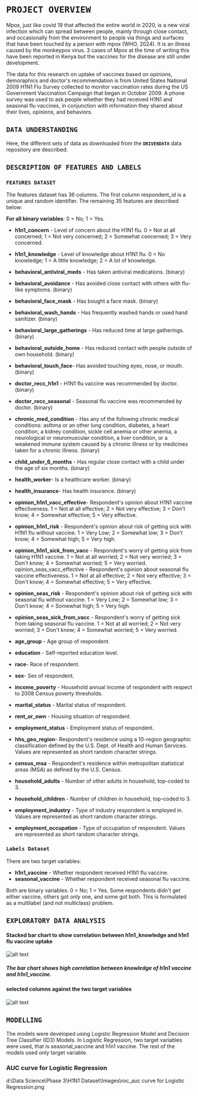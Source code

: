 # **`PROJECT OVERVIEW`**

Mpox, just like covid 19 that affected the entire world in 2020,  is a new viral infection which can spread between people, mainly through close contact, and occasionally from the environment to people via things and surfaces that have been touched by a person with mpox (WHO, 2024). It is an illness caused by the monkeypox virus. 3 cases of Mpox at the time of writing this have been reported in Kenya but the vaccines for the disease are still under development.

The data for this research on uptake of vaccines based on opinions, demoraphics and doctor's recommendation is from United States National 2009 H1N1 Flu Survey collected to monitor vaccination rates during the US Government Vaccination Campaign that began in October 2009. A phone survey was used to ask people whether they had received H1N1 and seasonal flu vaccines, in conjunction with information they shared about their lives, opinions, and behaviors.

## **`DATA UNDERSTANDING`**

Here, the different sets of data as downloaded from the **`DRIVENDATA`** data repository are described:


## **`DESCRIPTION OF FEATURES AND LABELS`**

### **`FEATURES DATASET`**

The features dataset has 36 columns. The first column respondent_id is a unique and random identifier. The remaining 35 features are described below:

**For all binary variables**: 0 = No; 1 = Yes.

- **h1n1_concern** - Level of concern about the H1N1 flu.
0 = Not at all concerned; 1 = Not very concerned; 2 = Somewhat concerned; 3 = Very concerned.

- **h1n1_knowledge** - Level of knowledge about H1N1 flu.
0 = No knowledge; 1 = A little knowledge; 2 = A lot of knowledge.
- **behavioral_antiviral_meds** - Has taken antiviral medications. (binary)
- **behavioral_avoidance** - Has avoided close contact with others with flu-like symptoms. (binary)
- **behavioral_face_mask** - Has bought a face mask. (binary)
- **behavioral_wash_hands** - Has frequently washed hands or used hand sanitizer. (binary)
- **behavioral_large_gatherings** - Has reduced time at large gatherings. (binary)
- **behavioral_outside_home** - Has reduced contact with people outside of own household. (binary)
- **behavioral_touch_face**- Has avoided touching eyes, nose, or mouth. (binary)
- **doctor_recc_h1n1** - H1N1 flu vaccine was recommended by doctor. (binary)
- **doctor_recc_seasonal** - Seasonal flu vaccine was recommended by doctor. (binary)
- **chronic_med_condition** - Has any of the following chronic medical conditions: asthma or an other lung condition, diabetes, a heart condition, a kidney condition, sickle cell anemia or other anemia, a neurological or neuromuscular condition, a liver condition, or a weakened immune system caused by a chronic illness or by medicines taken for a chronic illness. (binary)
- **child_under_6_months** - Has regular close contact with a child under the age of six months. (binary)
- **health_worker**- Is a healthcare worker. (binary)
- **health_insurance**- Has health insurance. (binary)
- **opinion_h1n1_vacc_effective**- Respondent's opinion about H1N1 vaccine effectiveness.
1 = Not at all effective; 2 = Not very effective; 3 = Don't know; 4 = Somewhat effective; 5 = Very effective.
- **opinion_h1n1_risk** - Respondent's opinion about risk of getting sick with H1N1 flu without vaccine.
1 = Very Low; 2 = Somewhat low; 3 = Don't know; 4 = Somewhat high; 5 = Very high.
- **opinion_h1n1_sick_from_vacc** - Respondent's worry of getting sick from taking H1N1 vaccine.
1 = Not at all worried; 2 = Not very worried; 3 = Don't know; 4 = Somewhat worried; 5 = Very worried.
opinion_seas_vacc_effective - Respondent's opinion about seasonal flu vaccine effectiveness.
1 = Not at all effective; 2 = Not very effective; 3 = Don't know; 4 = Somewhat effective; 5 = Very effective.
- **opinion_seas_risk** - Respondent's opinion about risk of getting sick with seasonal flu without vaccine.
1 = Very Low; 2 = Somewhat low; 3 = Don't know; 4 = Somewhat high; 5 = Very high.
- **opinion_seas_sick_from_vacc** - Respondent's worry of getting sick from taking seasonal flu vaccine.
1 = Not at all worried; 2 = Not very worried; 3 = Don't know; 4 = Somewhat worried; 5 = Very worried.
- **age_group** - Age group of respondent.
- **education** - Self-reported education level.
- **race**- Race of respondent.
- **sex**- Sex of respondent.
- **income_poverty** - Household annual income of respondent with respect to 2008 Census poverty thresholds.
- **marital_status** - Marital status of respondent.
- **rent_or_own** - Housing situation of respondent.
- **employment_status** - Employment status of respondent.
- **hhs_geo_region**- Respondent's residence using a 10-region geographic classification defined by the U.S. Dept. of Health and Human Services. Values are represented as short random character strings.
- **census_msa** - Respondent's residence within metropolitan statistical areas (MSA) as defined by the U.S. Census.
- **household_adults** - Number of other adults in household, top-coded to 3.
- **household_children** - Number of children in household, top-coded to 3.
- **employment_industry** - Type of industry respondent is employed in. Values are represented as short random character strings.
- **employment_occupation** - Type of occupation of respondent. Values are represented as short random character strings.


### **`Labels Dataset`**

There are two target variables:

- **h1n1_vaccine** - Whether respondent received H1N1 flu vaccine.
- **seasonal_vaccine** - Whether respondent received seasonal flu vaccine.

Both are binary variables: 0 = No; 1 = Yes. Some respondents didn't get either vaccine, others got only one, and some got both. This is formulated as a multilabel (and not multiclass) problem.

## **`EXPLORATORY DATA ANALYSIS`**
#### Stacked bar chart to show correlation between h1n1_knowledge and h1n1 flu vaccine uptake
![alt text](<h1n1_knowledge against h1n1_vaccine stacked.png>)
##### The bar chart shows high correlation between knowledge of h1n1 vaccine and h1n1_vaccine.

#### selected columns against the two target variables
![alt text](<selected columns stacked bar chart.png>)

## **`MODELLING`**
The models were developed using Logistic Regression Model and Decision Tree Classifier (ID3) Models.
In Logistic Regression, two target variables were used, that is seasonal_vaccine and h1n1 vaccine.
The rest of the models used only target variable.

### AUC curve for Logistic Regression
d:\Data Science\Phase 3\H1N1 Dataset\Images\roc_auc curve for Logistic Regression.png

